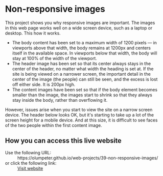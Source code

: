 # Non-responsive images

This project shows you why responsive images are important. The images in this web page works well on a wide screen device, such as a laptop or desktop. This how it works.

- The body content has been set to a maximum width of 1200 pixels — in viewports above that width, the body remains at 1200px and centers itself in the available space. In viewports below that width, the body will stay at 100% of the width of the viewport.
- The header image has been set so that its center always stays in the center of the header, no matter what width the heading is set at. If the site is being viewed on a narrower screen, the important detail in the center of the image (the people) can still be seen, and the excess is lost off either side. It is 200px high.
- The content images have been set so that if the body element becomes smaller than the image, the images start to shrink so that they always stay inside the body, rather than overflowing it.

However, issues arise when you start to view the site on a narrow screen device. The header below looks OK, but it's starting to take up a lot of the screen height for a mobile device. And at this size, it is difficult to see faces of the two people within the first content image.

## How you can access this live website

<dl>
  Use the following URL:
  <dd>
    https://olumpeter.github.io/web-projects/39-non-responsive-images/
  </dd>
  or click the following link:
  <dd>
    <a href="https://olumpeter.github.io/web-projects/39-non-responsive-images/">Visit website</a>
  </dd>
</dl>
